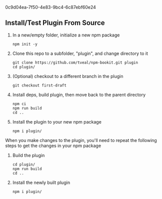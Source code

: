 0c9d04ea-7f50-4e83-9bc4-6c87ebf60e24

## Install/Test Plugin From Source

1. In a new/empty folder, initialize a new npm package
    ```
    npm init -y
    ```

2. Clone this repo to a subfolder, "plugin", and change directory to it
    ```
    git clone https://github.com/tveal/npm-bookit.git plugin
    cd plugin/
    ```

3. (Optional) checkout to a different branch in the plugin
    ```
    git checkout first-draft
    ```

4. Install deps, build plugin, then move back to the parent directory
    ```
    npm ci
    npm run build
    cd ..
    ```

5. Install the plugin to your new npm package
    ```
    npm i plugin/
    ```

When you make changes to the plugin, you'll need to repeat the following steps to get the changes in your npm package

1. Build the plugin
    ```
    cd plugin/
    npm run build
    cd ..
    ```

2. Install the newly built plugin
    ```
    npm i plugin/
    ```
